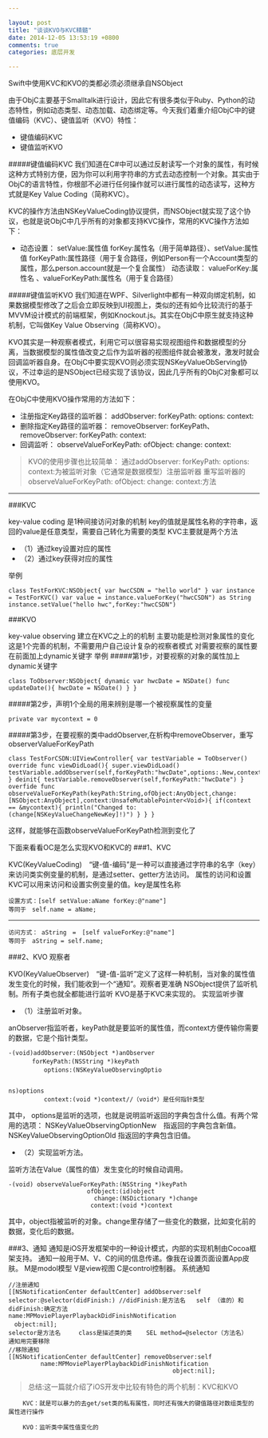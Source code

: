 ```yaml
---

layout: post
title: "谈谈KVO与KVC精髓"
date: 2014-12-05 13:53:19 +0800
comments: true
categories: 底层开发 

--- 
```


Swift中使用KVC和KVO的类都必须必须继承自NSObject


由于ObjC主要基于Smalltalk进行设计，因此它有很多类似于Ruby、Python的动态特性，例如动态类型、动态加载、动态绑定等。今天我们着重介绍ObjC中的键值编码（KVC）、键值监听（KVO）特性：

* 键值编码KVC
* 键值监听KVO

#####键值编码KVC
我们知道在C#中可以通过反射读写一个对象的属性，有时候这种方式特别方便，因为你可以利用字符串的方式去动态控制一个对象。其实由于ObjC的语言特性，你根部不必进行任何操作就可以进行属性的动态读写，这种方式就是Key Value Coding（简称KVC）。

KVC的操作方法由NSKeyValueCoding协议提供，而NSObject就实现了这个协议，也就是说ObjC中几乎所有的对象都支持KVC操作，常用的KVC操作方法如下：

* 动态设置： setValue:属性值 forKey:属性名（用于简单路径）、setValue:属性值 forKeyPath:属性路径（用于复合路径，例如Person有一个Account类型的属性，那么person.account就是一个复合属性） 
动态读取： valueForKey:属性名 、valueForKeyPath:属性名（用于复合路径）

#####键值监听KVO
我们知道在WPF、Silverlight中都有一种双向绑定机制，如果数据模型修改了之后会立即反映到UI视图上，类似的还有如今比较流行的基于MVVM设计模式的前端框架，例如Knockout.js。其实在ObjC中原生就支持这种机制，它叫做Key Value Observing（简称KVO）。

KVO其实是一种观察者模式，利用它可以很容易实现视图组件和数据模型的分离，当数据模型的属性值改变之后作为监听器的视图组件就会被激发，激发时就会回调监听器自身。在ObjC中要实现KVO则必须实现NSKeyValueObServing协议，不过幸运的是NSObject已经实现了该协议，因此几乎所有的ObjC对象都可以使用KVO。

在ObjC中使用KVO操作常用的方法如下：

* 注册指定Key路径的监听器： addObserver: forKeyPath: options:  context:
* 删除指定Key路径的监听器： removeObserver: forKeyPath、removeObserver: forKeyPath: context:
* 回调监听： observeValueForKeyPath: ofObject: change: context:


> KVO的使用步骤也比较简单：
通过addObserver: forKeyPath: options: context:为被监听对象（它通常是数据模型）注册监听器 
重写监听器的observeValueForKeyPath: ofObject: change: context:方法


***

###KVC

key-value coding
是1种间接访问对象的机制
key的值就是属性名称的字符串，返回的value是任意类型，需要自己转化为需要的类型
KVC主要就是两个方法
	
* （1）通过key设置对应的属性
* （2）通过key获得对应的属性

举例

	class TestForKVC:NSObject{ var hwcCSDN = "hello world" } var instance = TestForKVC() var value = instance.valueForKey("hwcCSDN") as String instance.setValue("hello hwc",forKey:"hwcCSDN")
###KVO

key-value observing
建立在KVC之上的的机制
主要功能是检测对象属性的变化
这是1个完善的机制，不需要用户自己设计复杂的视察者模式
对需要视察的属性要在前面加上dynamic关键字
举例
#####第1步，对要视察的对象的属性加上dynamic关键字

	class ToObserver:NSObject{ dynamic var hwcDate = NSDate() func updateDate(){ hwcDate = NSDate() } }

#####第2步，声明1个全局的用来辨别是哪一个被视察属性的变量

	private var mycontext = 0

#####第3步，在要视察的类中addObserver,在析构中removeObserver，重写observerValueForKeyPath

	class TestForCSDN:UIViewController{ var testVariable = ToObserver() override func viewDidLoad(){ super.viewDidLoad() testVariable.addObserver(self,forKeyPath:"hwcDate",options:.New,context:&mycontext) } deinit{ testVariable.removeObserver(self,forKeyPath:"hwcDate") } overfide func observeValueForKeyPath(keyPath:String,ofObject:AnyObject,change:[NSObject:AnyObject],context:UnsafeMutablePointer<Void>){ if(context == &mycontext){ println("Changed to:(change[NSKeyValueChangeNewKey]!)") } } }
 
这样，就能够在函数observeValueForKeyPath检测到变化了
 
 
下面来看看OC是怎么实现KVO和KVC的
###1、KVC

KVC(KeyValueCoding)　“键-值-编码”是一种可以直接通过字符串的名字（key）来访问类实例变量的机制，是通过setter、getter方法访问。
属性的访问和设置
KVC可以用来访问和设置实例变量的值。key是属性名称

	设置方式：[self setValue:aName forKey:@"name"]
	等同于　self.name = aName;

***

	访问方式： aString　=　[self valueForKey:@"name"]
	等同于　aString = self.name;

###2、KVO 观察者

KVO(KeyValueObserver)　“键-值-监听”定义了这样一种机制，当对象的属性值发生变化的时候，我们能收到一个“通知”。观察者更准确
NSObject提供了监听机制。所有子类也就全都能进行监听
KVO是基于KVC来实现的。 实现监听步骤

* （1）注册监听对象。

anObserver指监听者，keyPath就是要监听的属性值，而context方便传输你需要的数据，它是个指针类型。
 

	-(void)addObserver:(NSObject *)anObserver
	　　　　forKeyPath:(NSString *)keyPath
	　　　　　　options:(NSKeyValueObservingOptio
	 
	
	ns)options            
	　　　　　　context:(void *)context//（void*）是任何指针类型
其中， options是监听的选项，也就是说明监听返回的字典包含什么值。有两个常用的选项：
NSKeyValueObservingOptionNew　指返回的字典包含新值。
NSKeyValueObservingOptionOld    指返回的字典包含旧值。

* （2）实现监听方法。



监听方法在Value（属性的值）发生变化的时候自动调用。

	-(void) observeValueForKeyPath:(NSString *)keyPath
	                      ofObject:(id)object
	                        change:(NSDictionary *)change
	                       context:(void *)context
	                       
其中，object指被监听的对象。change里存储了一些变化的数据，比如变化前的数据，变化后的数据。


###3、通知
通知是iOS开发框架中的一种设计模式，内部的实现机制由Cocoa框架支持。
通知一般用于M、V、C的间的信息传递。像我在设置页面设置App皮肤。
M是modol模型 V是view视图 C是control控制器。
系统通知


	//注册通知
	[[NSNotificationCenter defaultCenter] addObserver:self
	selector:@selector(didFinish:) //didFinish:是方法名   self （谁的）和  didFinish:确定方法
	name:MPMoviePlayerPlaybackDidFinishNotification
	　object:nil];
	selector是方法名     class是描述类的类    SEL method=@selector（方法名）
	通知用完要移除
	//移除通知
	[[NSNotificationCenter defaultCenter] removeObserver:self
	         name:MPMoviePlayerPlaybackDidFinishNotification
	                                              object:nil];
	                                              
> 总结:这一篇就介绍了iOS开发中比较有特色的两个机制：KVC和KVO

		KVC：就是可以暴力的去get/set类的私有属性，同时还有强大的键值路径对数组类型的属性进行操作

		KVO：监听类中属性值变化的
